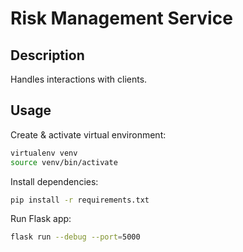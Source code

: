 # Risk Management Service

## Description

Handles interactions with clients.

## Usage

Create & activate virtual environment:

```bash
virtualenv venv
source venv/bin/activate
```

Install dependencies:

```bash
pip install -r requirements.txt
```

Run Flask app:

```bash
flask run --debug --port=5000
```

